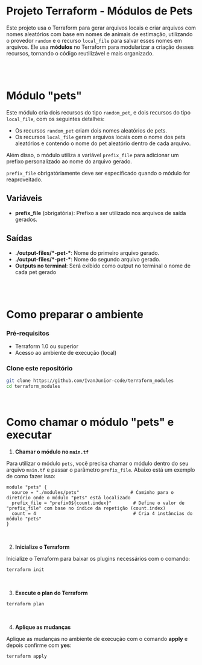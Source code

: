 # Projeto Terraform - Módulos de Pets

Este projeto usa o Terraform para gerar arquivos locais e criar arquivos com nomes aleatórios com base em nomes de animais de estimação, utilizando o provedor `random` e o recurso `local_file` para salvar esses nomes em arquivos. Ele usa **módulos** no Terraform para modularizar a criação desses recursos, tornando o código reutilizável e mais organizado.

<br><br>

# Módulo "pets"

Este módulo cria dois recursos do tipo `random_pet`, e dois recursos do tipo `local_file`, com os seguintes detalhes:

- Os recursos `random_pet` criam dois nomes aleatórios de pets.
- Os recursos `local_file` geram arquivos locais com o nome dos pets aleatórios e contendo o nome do pet aleatório dentro de cada arquivo. 

Além disso, o módulo utiliza a variável `prefix_file` para adicionar um prefixo personalizado ao nome do arquivo gerado.

`prefix_file` obrigatóriamente deve ser especificado quando o módulo for reaproveitado.

## Variáveis

- **prefix_file** (obrigatória): Prefixo a ser utilizado nos arquivos de saída gerados.


## Saídas

- **./output-files/\*-pet-\***: Nome do primeiro arquivo gerado.
- **./output-files/\*-pet-\***: Nome do segundo arquivo gerado.
- **Outputs no terminal**: Será exibido como output no terminal o nome de cada pet gerado


<br><br>

# Como preparar o ambiente

### Pré-requisitos

- Terraform 1.0 ou superior
- Acesso ao ambiente de execução (local)

### Clone este repositório

```bash
git clone https://github.com/IvanJunior-code/terraform_modules
cd terraform_modules
```
<br>


# Como chamar o módulo "pets" e executar

1. **Chamar o módulo no `main.tf`**

Para utilizar o módulo `pets`, você precisa chamar o módulo dentro do seu arquivo `main.tf` e passar o parâmetro `prefix_file`. Abaixo está um exemplo de como fazer isso:

```hcl
module "pets" {
  source = "./modules/pets"                   # Caminho para o diretório onde o módulo "pets" está localizado
  prefix_file = "prefix0${count.index}"        # Define o valor de "prefix_file" com base no índice da repetição (count.index)
  count = 4                                    # Cria 4 instâncias do módulo "pets"
}
```
<br>

2. **Inicialize o Terraform**

Inicialize o Terraform para baixar os plugins necessários com o comando:
```bash
terraform init
```
<br>

3. **Execute o plan do Terraform**

```bash
terraform plan
```
<br>

4. **Aplique as mudanças**

Aplique as mudanças no ambiente de execução com o comando **apply** e depois confirme com **yes**:
```bash
terraform apply
```
<br>